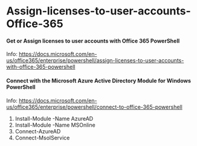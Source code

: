 # Assign-licenses-to-user-accounts-Office-365
#### Get or Assign licenses to user accounts with Office 365 PowerShell

Info: https://docs.microsoft.com/en-us/office365/enterprise/powershell/assign-licenses-to-user-accounts-with-office-365-powershell

#### Connect with the Microsoft Azure Active Directory Module for Windows PowerShell

Info: https://docs.microsoft.com/en-us/office365/enterprise/powershell/connect-to-office-365-powershell

1. Install-Module -Name AzureAD
2. Install-Module -Name MSOnline
3. Connect-AzureAD
4. Connect-MsolService

